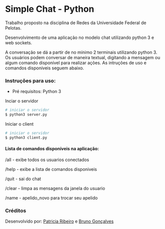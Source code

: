 # Simple Chat - Python

Trabalho proposto na disciplina de Redes da Universidade Federal de Pelotas.

Desenvolvimento de uma aplicação no modelo chat utilizando python 3 e web sockets.

A conversação se dá a partir de no mínimo 2 terminais utilizando python 3. Os usuários podem conversar de maneira textual, digitando a mensagem ou algum comando disponível para realizar ações. As intruções de uso e comandos disponíveis seguem abaixo.


### Instruções para uso: 

* Pré requisitos: Python 3

Inciar o servidor
```bash
# iniciar o servidor
$ python3 server.py
```

Iniciar o client
```bash
# iniciar o servidor
$ python3 client.py
```


#### Lista de comandos disponíveis na aplicação:
/all -	exibe todos os usuarios conectados

/help - exibe a lista de comandos disponiveis

/quit - sai do chat

/clear - limpa as mensagens da janela do usuario

/name - apelido_novo para trocar seu apelido

### Créditos

Desenvolvido por: [Patricia Ribeiro](https://github.com/pm-ribeiro) e [Bruno Gonçalves](https://github.com/goncalvesbruno)
